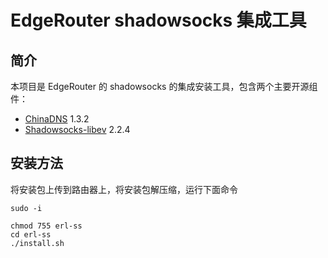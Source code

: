 # EdgeRouter shadowsocks 集成工具
## 简介
本项目是 EdgeRouter 的 shadowsocks 的集成安装工具，包含两个主要开源组件：

- [ChinaDNS](https://github.com/shadowsocks/ChinaDNS) 1.3.2
- [Shadowsocks-libev](https://github.com/shadowsocks/shadowsocks-libev) 2.2.4

## 安装方法

将安装包上传到路由器上，将安装包解压缩，运行下面命令

```
sudo -i

chmod 755 erl-ss
cd erl-ss
./install.sh

```
